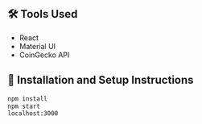 ## 🛠 Tools Used

* React
* Material UI
* CoinGecko API


## 🚀 Installation and Setup Instructions

```sh
npm install
npm start
localhost:3000
```